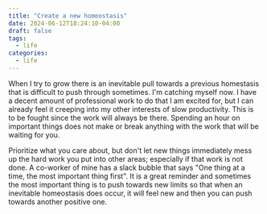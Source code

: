 ```yaml
---
title: "Create a new homeostasis"
date: 2024-06-12T18:24:10-04:00
draft: false
tags:
  - life
categories:
  - life
---
```


When I try to grow there is an inevitable pull towards a previous homestasis that is difficult to push through sometimes.  I'm catching myself now.  I have a decent amount of professional work to do that I am excited for, but I can already feel it creeping into my other interests of slow productivity.  This is to be fought since the work will always be there.  Spending an hour on important things does not make or break anything with the work that will be waiting for you.  

Prioritize what you care about, but don't let new things immediately mess up the hard work you put into other areas; especially if that work is not done.  A co-worker of mine has a slack bubble that says "One thing at a time, the most important thing first".  It is a great reminder and sometimes the most important thing is to push towards new limits so that when an inevitable homeostasis does occur, it will feel new and then you can push towards another positive one.